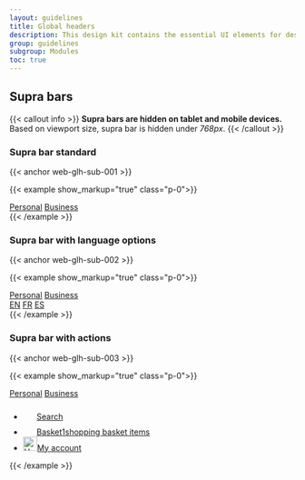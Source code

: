 ```yaml
---
layout: guidelines
title: Global headers
description: This design kit contains the essential UI elements for designing, prototyping and building Orange products and services on the web.
group: guidelines
subgroup: Modules
toc: true
---
```


## Supra bars
{{< callout info >}}
<strong>Supra bars are hidden on tablet and mobile devices.</strong><br>
Based on viewport size, supra bar is hidden under <var>768px</var>.
{{< /callout >}}

### Supra bar standard

{{< anchor web-glh-sub-001 >}}

{{< example show_markup="true" class="p-0">}}
<nav class="navbar supra navbar-dark bg-dark navbar-expand-md pt-0 d-none d-sm-block d-sm-none d-md-block lh-1">
  <div class="container">
      <div class="navbar-nav">
        <a href="#" class="nav-link active pb-1 fs-7" aria-current="page">Personal</a>
        <a href="#" class="nav-link pb-1 fs-7">Business</a>
      </div>
  </div>
</nav>
{{< /example >}}

### Supra bar with language options

{{< anchor web-glh-sub-002 >}}

{{< example show_markup="true" class="p-0">}}
<nav class="navbar supra navbar-dark bg-dark navbar-expand-md pt-0 d-none d-sm-block d-sm-none d-md-block lh-1">
  <div class="container fs-7">
    <div class="navbar-nav d-flex flex-row">
      <a href="#" class="nav-link active pb-1" aria-current="page">Personal</a>
      <a class="nav-link pb-1" href="#">Business</a>
    </div>
    <div class="navbar-nav d-flex flex-row">
        <a class="nav-link active pb-1" href="#" aria-label="English version">EN</a>
        <a class="nav-link ml-1 pb-1" href="#" aria-label="Version française" lang="fr" hreflang="fr">FR</a>
        <a class="nav-link ml-1 pb-1" href="#" aria-label="Version en español" lang="es" hreflang="es">ES</a>
    </div>
  </div>
</nav>
{{< /example >}}

### Supra bar with actions

{{< anchor web-glh-sub-003 >}}

{{< example show_markup="true" class="p-0">}}
<nav class="navbar supra navbar-dark bg-dark navbar-expand-md pt-0 d-none d-sm-block d-sm-none d-md-block lh-1">
  <div class="container fs-7">
    <div class="navbar-nav d-flex flex-row">
      <a href="#" class="nav-link active pb-1" aria-current="page">Personal</a>
      <a class="nav-link pb-1" href="#">Business</a>
    </div>
    <ul class="navbar-nav ml-auto">
      <li class="nav-item">
        <a href="#" class="nav-link nav-icon pt-1 pb-0"><svg width="1.5rem" height="1.5rem" fill="currentColor" aria-hidden="true" focusable="false" class="overflow-visible"><use xlink:href="/docs/5.1/assets/img/boosted-sprite.svg#search"/></svg><span class="visually-hidden">Search</span></a>
      </li> 
      <li class="nav-item">
        <a href="#" class="nav-link nav-icon pt-1 pb-0 position-relative"><span class="position-relative"><svg width="1.5rem" height="1.5rem" fill="currentColor" aria-hidden="true" focusable="false" class="overflow-visible"><use xlink:href="/docs/5.1/assets/img/boosted-sprite.svg#buy"/></svg><span class="visually-hidden">Basket</span><span class="position-absolute top-0 start-100 translate-middle badge rounded-pill bg-info text-white mt-1">1<span class="visually-hidden">shopping basket items</span></span></a>
      </li>
      <li class="nav-item">
        <a href="#" class="nav-link nav-icon pt-1 pb-0"><img src="/docs/5.1/assets/img/navbar-contact.png" width="25" height="25" role="img" alt="User" loading="lazy"><span class="visually-hidden">My account</span></a>
      </li>
    </ul>
  </div>
</nav>
{{< /example >}}